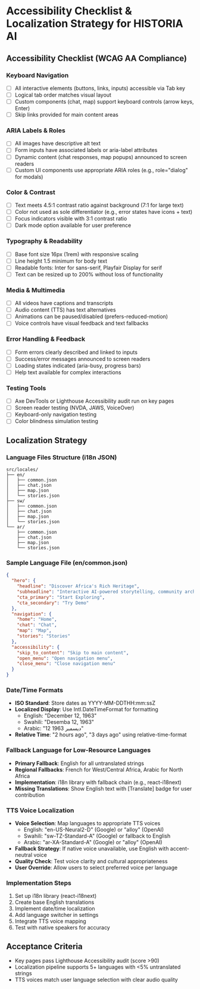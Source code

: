 # Accessibility Checklist & Localization Strategy for HISTORIA AI

## Accessibility Checklist (WCAG AA Compliance)

### Keyboard Navigation
- [ ] All interactive elements (buttons, links, inputs) accessible via Tab key
- [ ] Logical tab order matches visual layout
- [ ] Custom components (chat, map) support keyboard controls (arrow keys, Enter)
- [ ] Skip links provided for main content areas

### ARIA Labels & Roles
- [ ] All images have descriptive alt text
- [ ] Form inputs have associated labels or aria-label attributes
- [ ] Dynamic content (chat responses, map popups) announced to screen readers
- [ ] Custom UI components use appropriate ARIA roles (e.g., role="dialog" for modals)

### Color & Contrast
- [ ] Text meets 4.5:1 contrast ratio against background (7:1 for large text)
- [ ] Color not used as sole differentiator (e.g., error states have icons + text)
- [ ] Focus indicators visible with 3:1 contrast ratio
- [ ] Dark mode option available for user preference

### Typography & Readability
- [ ] Base font size 16px (1rem) with responsive scaling
- [ ] Line height 1.5 minimum for body text
- [ ] Readable fonts: Inter for sans-serif, Playfair Display for serif
- [ ] Text can be resized up to 200% without loss of functionality

### Media & Multimedia
- [ ] All videos have captions and transcripts
- [ ] Audio content (TTS) has text alternatives
- [ ] Animations can be paused/disabled (prefers-reduced-motion)
- [ ] Voice controls have visual feedback and text fallbacks

### Error Handling & Feedback
- [ ] Form errors clearly described and linked to inputs
- [ ] Success/error messages announced to screen readers
- [ ] Loading states indicated (aria-busy, progress bars)
- [ ] Help text available for complex interactions

### Testing Tools
- [ ] Axe DevTools or Lighthouse Accessibility audit run on key pages
- [ ] Screen reader testing (NVDA, JAWS, VoiceOver)
- [ ] Keyboard-only navigation testing
- [ ] Color blindness simulation testing

## Localization Strategy

### Language Files Structure (i18n JSON)
```
src/locales/
├── en/
│   ├── common.json
│   ├── chat.json
│   ├── map.json
│   └── stories.json
├── sw/
│   ├── common.json
│   ├── chat.json
│   ├── map.json
│   └── stories.json
└── ar/
    ├── common.json
    ├── chat.json
    ├── map.json
    └── stories.json
```

### Sample Language File (en/common.json)
```json
{
  "hero": {
    "headline": "Discover Africa's Rich Heritage",
    "subheadline": "Interactive AI-powered storytelling, community archives, and educational tools.",
    "cta_primary": "Start Exploring",
    "cta_secondary": "Try Demo"
  },
  "navigation": {
    "home": "Home",
    "chat": "Chat",
    "map": "Map",
    "stories": "Stories"
  },
  "accessibility": {
    "skip_to_content": "Skip to main content",
    "open_menu": "Open navigation menu",
    "close_menu": "Close navigation menu"
  }
}
```

### Date/Time Formats
- **ISO Standard**: Store dates as YYYY-MM-DDTHH:mm:ssZ
- **Localized Display**: Use Intl.DateTimeFormat for formatting
  - English: "December 12, 1963"
  - Swahili: "Desemba 12, 1963"
  - Arabic: "12 ديسمبر 1963"
- **Relative Time**: "2 hours ago", "3 days ago" using relative-time-format

### Fallback Language for Low-Resource Languages
- **Primary Fallback**: English for all untranslated strings
- **Regional Fallbacks**: French for West/Central Africa, Arabic for North Africa
- **Implementation**: i18n library with fallback chain (e.g., react-i18next)
- **Missing Translations**: Show English text with [Translate] badge for user contribution

### TTS Voice Localization
- **Voice Selection**: Map languages to appropriate TTS voices
  - English: "en-US-Neural2-D" (Google) or "alloy" (OpenAI)
  - Swahili: "sw-TZ-Standard-A" (Google) or fallback to English
  - Arabic: "ar-XA-Standard-A" (Google) or "alloy" (OpenAI)
- **Fallback Strategy**: If native voice unavailable, use English with accent-neutral voice
- **Quality Check**: Test voice clarity and cultural appropriateness
- **User Override**: Allow users to select preferred voice per language

### Implementation Steps
1. Set up i18n library (react-i18next)
2. Create base English translations
3. Implement date/time localization
4. Add language switcher in settings
5. Integrate TTS voice mapping
6. Test with native speakers for accuracy

## Acceptance Criteria
- Key pages pass Lighthouse Accessibility audit (score >90)
- Localization pipeline supports 5+ languages with <5% untranslated strings
- TTS voices match user language selection with clear audio quality
